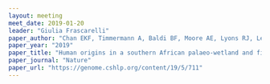 ```yaml
---
layout: meeting
meet_date: 2019-01-20
leader: "Giulia Frascarelli"
paper_author: "Chan EKF, Timmermann A, Baldi BF, Moore AE, Lyons RJ, Lee S, Kalsbeek AMF, Petersen DC, Rautenbach H, Fortsch HEA, Bornman MSR, Hayes VM"
paper_year: "2019"
paper_title: "Human origins in a southern African palaeo-wetland and first migrations"
paper_journal: "Nature"
paper_url: "https://genome.cshlp.org/content/19/5/711"
---
```

